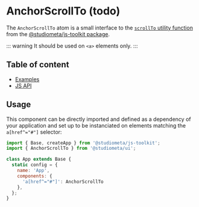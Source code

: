 # AnchorScrollTo (todo) <Badges :texts="badges" />

<script setup>
  import pkg from '@studiometa/ui/AnchorScrollTo/package.json';

  const badges = [`v${pkg.version}`, 'JS'];
</script>

The `AnchorScrollTo` atom is a small interface to the [`scrollTo` utility function](https://js-toolkit.studiometa.dev/utils/scrollTo.html) from the [@studiometa/js-toolkit package](https://js-toolkit.studiometa.dev).

::: warning
It should be used on `<a>` elements only.
:::

## Table of content

- [Examples](./examples)
- [JS API](./js-api)

## Usage

This component can be directly imported and defined as a dependency of your application and set up to be instanciated on elements matching the `a[href^="#"]` selector:

```js {2,8}
import { Base, createApp } from '@studiometa/js-toolkit';
import { AnchorScrollTo } from '@studiometa/ui';

class App extends Base {
  static config = {
    name: 'App',
    components: {
      'a[href^="#"]': AnchorScrollTo
    },
  };
}
```
